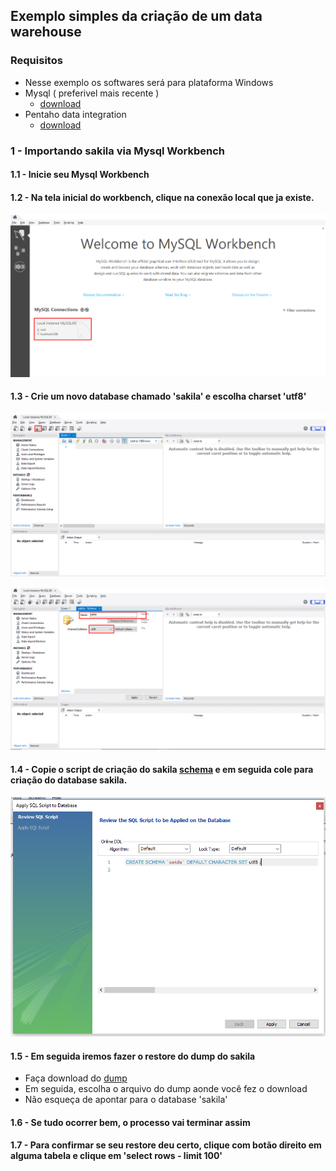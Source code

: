 ## Exemplo simples da criação de um data warehouse

### Requisitos
- Nesse exemplo os softwares será para plataforma Windows
- Mysql ( preferivel mais recente )
  -  [download](https://dev.mysql.com/downloads/windows/)
- Pentaho data integration
  - [download](https://community.hitachivantara.com/docs/DOC-1009855-data-integration-kettle)

### 1 - Importando sakila via Mysql Workbench
#### 1.1 - Inicie seu Mysql Workbench
#### 1.2 - Na tela inicial do workbench, clique na conexão local que ja existe.
![img 1](docs/img1.png)
#### 1.3 - Crie um novo database chamado 'sakila' e escolha charset 'utf8'
![img 2](docs/img2.png)

![img 3](docs/img3.png)
#### 1.4 - Copie o script de criação do sakila [schema](https://github.com/antoniomralmeida/mdi/blob/master/sakila-schema.sql) e em seguida cole para criação do database sakila.
![img 4](docs/img4.png)

#### 1.5 - Em seguida iremos fazer o restore do dump do sakila
  - Faça download do [dump](https://raw.githubusercontent.com/antoniomralmeida/mdi/master/sakila-data.sql)
  - Em seguida, escolha o arquivo do dump aonde você fez o download
  - Não esqueça de apontar para o database 'sakila'
#### 1.6 - Se tudo ocorrer bem, o processo vai terminar assim
#### 1.7 - Para confirmar se seu restore deu certo, clique com botão direito em alguma tabela e clique em 'select rows - limit 100'
